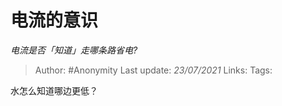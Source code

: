 # 电流的意识
*电流是否「知道」走哪条路省电?*

> Author: #Anonymity
> Last update: *23/07/2021* 
> Links:
> Tags:  

 
水怎么知道哪边更低？



